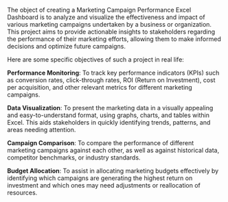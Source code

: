 The object of creating a Marketing Campaign Performance Excel Dashboard is to analyze and visualize the effectiveness and impact of various marketing campaigns undertaken by a business or organization. This project aims to provide actionable insights to stakeholders regarding the performance of their marketing efforts, allowing them to make informed decisions and optimize future campaigns.

Here are some specific objectives of such a project in real life:

**Performance Monitoring**: To track key performance indicators (KPIs) such as conversion rates, click-through rates, ROI (Return on Investment), cost per acquisition, and other relevant metrics for different marketing campaigns.

**Data Visualization**: To present the marketing data in a visually appealing and easy-to-understand format, using graphs, charts, and tables within Excel. This aids stakeholders in quickly identifying trends, patterns, and areas needing attention.

**Campaign Comparison**: To compare the performance of different marketing campaigns against each other, as well as against historical data, competitor benchmarks, or industry standards.

**Budget Allocation**: To assist in allocating marketing budgets effectively by identifying which campaigns are generating the highest return on investment and which ones may need adjustments or reallocation of resources.
